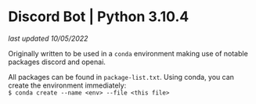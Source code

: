 # Discord Bot | Python 3.10.4
*last updated 10/05/2022*

Originally written to be used in a `conda` environment making use of notable packages discord and openai.

All packages can be found in `package-list.txt`. Using conda, you can create the environment immediately: <br>
`$ conda create --name <env> --file <this file>`
